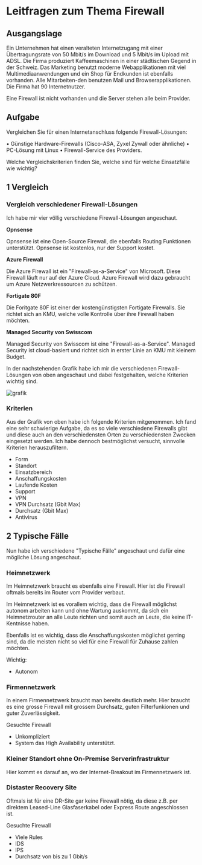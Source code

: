# Leitfragen zum Thema Firewall

## **Ausgangslage**

Ein Unternehmen hat einen veralteten Internetzugang mit einer Übertragungsrate von 50 Mbit/s im Download und 5 Mbit/s im Upload mit ADSL. Die Firma produziert Kaffeemaschinen in einer städtischen Gegend in der Schweiz. Das Marketing benutzt moderne Webapplikationen mit viel Multimediaanwendungen und ein Shop für Endkunden ist ebenfalls vorhanden. Alle Mitarbeiten-den benutzen Mail und Browserapplikationen. Die Firma hat 90 Internetnutzer.

Eine Firewall ist nicht vorhanden und die Server stehen alle beim Provider.

## **Aufgabe**

Vergleichen Sie für einen Internetanschluss folgende Firewall-Lösungen:  

• Günstige Hardware-Firewalls (Cisco-ASA, Zyxel Zywall oder ähnliche) 
• PC-Lösung mit Linux 
• Firewall-Service des Providers. 

Welche Vergleichskriterien finden Sie, welche sind für welche Einsatzfälle wie wichtig? 


## **1 Vergleich**

### **Vergleich verschiedener Firewall-Lösungen**

Ich habe mir vier völlig verschiedene Firewall-Lösungen angeschaut. 

**Opnsense**

Opnsense ist eine Open-Source Firewall, die ebenfalls Routing Funktionen unterstützt. Opnsense ist kostenlos, nur der Support kostet. 

**Azure Firewall**

Die Azure Firewall ist ein "Firewall-as-a-Service" von Microsoft. Diese Firewall läuft nur auf der Azure Cloud. 
Azure Firewall wird dazu gebraucht um Azure Netzwerkressourcen zu schützen. 


**Fortigate 80F**

Die Foritgate 80F ist einer der kostengünstigsten Fortigate Firewalls. Sie richtet sich an KMU, welche volle Kontrolle über ihre Firewall haben möchten. 


**Managed Security von Swisscom**

Managed Security von Swisscom ist eine "Firewall-as-a-Service". Managed Security ist cloud-basiert und richtet sich in erster Linie an KMU mit kleinem Budget. 

In der nachstehenden Grafik habe ich mir die verschiedenen Firewall-Lösungen von oben angeschaut und dabei festgehalten, welche Kriterien wichtig sind. 

![grafik](https://user-images.githubusercontent.com/62818267/135764327-db83e5b3-5ba0-44d6-b573-50f37db269c5.png)


### **Kriterien**
Aus der Grafik von oben habe ich folgende Kriterien mitgenommen. Ich fand eine sehr schwierige Aufgabe, da es so viele verschiedene Firewalls gibt und diese auch an den verschiedensten Orten zu verschiedensten Zwecken eingesetzt werden. Ich habe dennoch bestmöglichst versucht, sinnvolle Kriterien herauszufiltern. 

- Form
- Standort
- Einsatzbereich
- Anschaffungskosten
- Laufende Kosten
- Support 
- VPN
- VPN Durchsatz (Gbit Max)
- Durchsatz (Gbit Max)
- Antivirus
 

## **2 Typische Fälle**
Nun habe ich verschiedene "Typische Fälle" angeschaut und dafür eine mögliche Lösung angeschaut.

### **Heimnetzwerk**
Im Heimnetzwerk braucht es ebenfalls eine Firewall. Hier ist die Firewall oftmals bereits im Router vom Provider verbaut. 

Im Heimnetzwerk ist es vorallem wichtig, dass die Firewall möglichst autonom arbeiten kann und ohne Wartung auskommt, da sich ein Heimnetzrouter an alle Leute richten und somit auch an Leute, die keine IT-Kentnisse haben. 

Ebenfalls ist es wichtig, dass die Anschaffungskosten möglichst gerring sind, da die meisten nicht so viel für eine Firewall für Zuhause zahlen möchten. 

Wichtig:
- Autonom

### **Firmennetzwerk**
In einem Firmennetzwerk braucht man bereits deutlich mehr. Hier braucht es eine grosse Firewall mit grossem Durchsatz, guten Filterfunkionen und guter Zuverlässigkeit. 



Gesuchte Firewall
- Unkompliziert 
- System das High Availability unterstützt. 

### **Kleiner Standort ohne On-Premise Serverinfrastruktur**
Hier kommt es darauf an, wo der Internet-Breakout im Firmennetzwerk ist. 


### **Distaster Recovery Site**
Oftmals ist für eine DR-Site gar keine Firewall nötig, da diese z.B. per direktem Leased-Line Glasfaserkabel oder Express Route angeschlossen ist. 



Gesuchte Firewall
- Viele Rules
- IDS 
- IPS 
- Durchsatz von bis zu 1 Gbit/s
